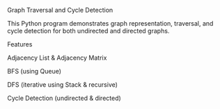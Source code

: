 Graph Traversal and Cycle Detection

This Python program demonstrates graph representation, traversal, and cycle detection for both undirected and directed graphs.

Features

Adjacency List & Adjacency Matrix

BFS (using Queue)

DFS (iterative using Stack & recursive)

Cycle Detection (undirected & directed)
